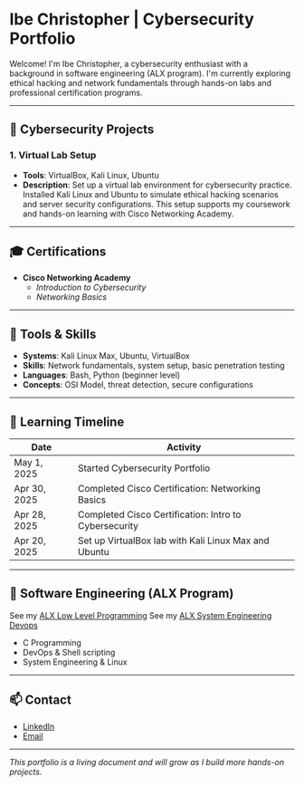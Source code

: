 # Ibe Christopher | Cybersecurity Portfolio

Welcome! I'm Ibe Christopher, a cybersecurity enthusiast with a background in software engineering (ALX program). I'm currently exploring ethical hacking and network fundamentals through hands-on labs and professional certification programs.

---

## 🔐 Cybersecurity Projects

### 1. Virtual Lab Setup
- **Tools**: VirtualBox, Kali Linux, Ubuntu
- **Description**: Set up a virtual lab environment for cybersecurity practice. Installed Kali Linux and Ubuntu to simulate ethical hacking scenarios and server security configurations. This setup supports my coursework and hands-on learning with Cisco Networking Academy.

---

## 🎓 Certifications

- **Cisco Networking Academy**  
  - *Introduction to Cybersecurity*  
  - *Networking Basics*

---

## 🧰 Tools & Skills

- **Systems**: Kali Linux Max, Ubuntu, VirtualBox  
- **Skills**: Network fundamentals, system setup, basic penetration testing  
- **Languages**: Bash, Python (beginner level)  
- **Concepts**: OSI Model, threat detection, secure configurations

---

## 🧠 Learning Timeline

| Date        | Activity                                              |
|-------------|-------------------------------------------------------|
| May 1, 2025 | Started Cybersecurity Portfolio                       |
| Apr 30, 2025| Completed Cisco Certification: Networking Basics      |
| Apr 28, 2025| Completed Cisco Certification: Intro to Cybersecurity |
| Apr 20, 2025| Set up VirtualBox lab with Kali Linux Max and Ubuntu |

---

## 📘 Software Engineering (ALX Program)

See my [ALX Low Level Programming](https://github.com/Ibechristopheramogu/alx-low_level_programming)
See my [ALX System Engineering Devops](https://github.com/Ibechristopheramogu/alx-system_engineering-devops)
- C Programming  
- DevOps & Shell scripting  
- System Engineering & Linux

---

## 📫 Contact

- [LinkedIn](https://linkedin.com/in/christopher-ibe-26439a24b)  
- [Email](mailto:ibechristopher160@gmail.com)

---

*This portfolio is a living document and will grow as I build more hands-on projects.*
